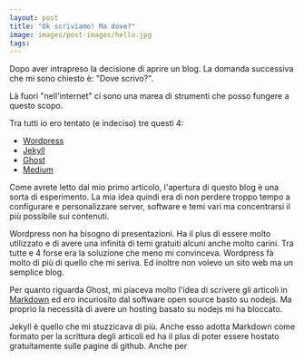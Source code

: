 ```yaml
---
layout: post
title: "Ok scriviamo! Ma dove?"
image: images/post-images/hello.jpg 
tags:
---
```


Dopo aver intrapreso la decisione di aprire un blog.
La domanda successiva che mi sono chiesto è: "Dove scrivo?".

Là fuori "nell'internet" ci sono una marea di strumenti che posso fungere a questo scopo.

Tra tutti io ero tentato (e indeciso) tre questi 4:
- [Wordpress](wordpress) 
- [Jekyll](https://jekyllrb.com/)
- [Ghost](https://ghost.org/)
- [Medium](https://medium.com/)


Come avrete letto dal mio primo articolo, l'apertura di questo blog è una sorta di esperimento.
La mia idea quindi era di non perdere troppo tempo a configurare e personalizzare server, software e temi vari ma concentrarsi il più possibile sui contenuti.


Wordpress non ha bisogno di presentazioni. 
Ha il plus di essere molto utilizzato e di avere una infinità di temi gratuiti alcuni anche molto carini. 
Tra tutte e 4 forse era la soluzione che meno mi convinceva. 
Wordpress fà molto di più di quello che mi seriva. Ed inoltre non volevo un sito web ma un semplice blog.

Per quanto riguarda Ghost, mi piaceva molto l'idea di scrivere gli articoli in [Markdown](https://github.com/adam-p/markdown-here/wiki/Markdown-Cheatsheet) ed ero incuriosito dal software open source basto su nodejs.
Ma proprio la necessità di avere un hosting basato su nodejs mi ha bloccato.

Jekyll è quello che mi stuzzicava di più. Anche esso adotta Markdown come formato per la scrittura degli articoli ed ha il plus di poter essere hostato gratuitamente sulle pagine di github.
Anche per 
